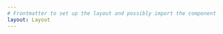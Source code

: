 ```yaml
---
# Frontmatter to set up the layout and possibly import the component
layout: Layout
---
```


<ProjectDetails :projectId="4" />

